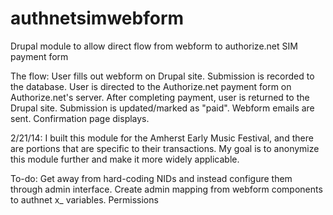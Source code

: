 authnetsimwebform
=================

Drupal module to allow direct flow from webform to authorize.net SIM payment form

The flow:
User fills out webform on Drupal site. 
Submission is recorded to the database.
User is directed to the Authorize.net payment form on Authorize.net's server.
After completing payment, user is returned to the Drupal site.
Submission is updated/marked as "paid".
Webform emails are sent.
Confirmation page displays.

2/21/14: I built this module for the Amherst Early Music Festival, and there are portions that are specific to their transactions. My goal is to anonymize this module further and make it more widely applicable.

To-do:
Get away from hard-coding NIDs and instead configure them through admin interface.
Create admin mapping from webform components to authnet x_ variables.
Permissions
